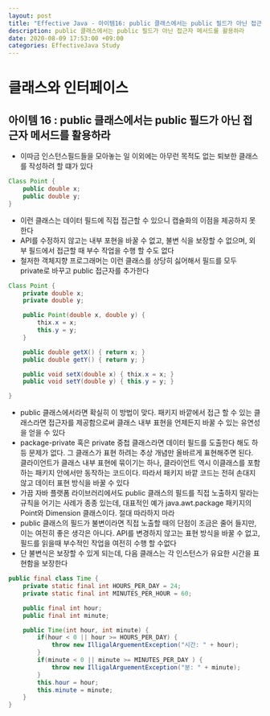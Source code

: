 ```yaml
---
layout: post
title: "Effective Java - 아이템16: public 클래스에서는 public 필드가 아닌 접근자 메서드를 활용하라"
description: public 클래스에서는 public 필드가 아닌 접근자 메서드를 활용하라
date: 2020-08-09 17:53:00 +09:00
categories: EffectiveJava Study
---
```



# 클래스와 인터페이스

## 아이템 16 : public 클래스에서는 public 필드가 아닌 접근자 메서드를 활용하라

- 이따금 인스턴스필드들을 모아놓는 일 이외에는 아무런 목적도 없는 퇴보한 클래스를 작성하려 할 떄가 있다

```java
Class Point {
    public double x;
    public double y;
}
```

- 이런 클래스는 데이터 필드에 직접 접근할 수 있으니 캡슐화의 이점을 제공하지 못한다
- API를 수정하지 않고는 내부 포현을 바꿀 수 없고, 불변 식을 보장할 수 없으며, 외부 필드에서 접근할 때 부수 작업을 수행 할 수도 없다
- 철저한 객체지향 프로그래머는 이런 클래스를 상당히 싫어해서 필드를 모두 private로 바꾸고 public 접근자를 추가한다

```java
Class Point {
    private double x;
    private double y;

    public Point(double x, double y) {
        thix.x = x;
        this.y = y;
    }

    public double getX() { return x; }
    public double getY() { return y; }

    public void setX(double x) { thix.x = x; }
    public void setY(double y) { this.y = y; }

}
```

- public 클래스에서라면 확실히 이 방법이 맞다. 패키지 바깥에서 접근 할 수 있는 클래스라면 접근자를 제공함으로써 클래스 내부 표현을 언제든지 바꿀 수 있는 유연성을 얻을 수 있다
- package-private 혹은 private 중첩 클래스라면 데이터 필드를 도출한다 해도 하등 문제가 없다. 그 클래스가 표현 하려는 추상 개념만 올바르게 표현해주면 된다. 클라이언트가 클래스 내부 표현에 묶이기는 하나,
클라이언트 역시 이클래스를 포함하는 패키지 안에서만 동작하는 코드이다. 따라서 패키지 바깥 코드는 전혀 손대지 않고 데이터 표현 방식을 바꿀 수 있다
- 가끔 자바 플랫폼 라이브러리에서도 public 클래스의 필드를 직접 노출하지 말라는 규칙을 어기는 사례가 종종 있는데, 대표적인 예가 java.awt.package 패키지의 Point와 Dimension 클래스이다. 절대 따라하지 마라
- public 클래스의 필드가 불변이라면 직접 노출할 때의 단점이 조금은 줄어 들지만, 이는 여전히 좋은 생각은 아니다. API를 변경하지 않고는 표현 방식을 바꿀 수 없고, 필드를 읽을때 부수적인 작업을 여전히 수행 할 수없다
- 단 불변식은 보장할 수 있게 되는데, 다음 클래스는 각 인스턴스가 유요한 시간을 표현함을 보장한다

```java
public final class Time {
    private static final int HOURS_PER_DAY = 24;
    private static final int MINUTES_PER_HOUR = 60;

    public final int hour;
    public final int minute;

    public Time(int hour, int minute) {
        if(hour < 0 || hour >= HOURS_PER_DAY) {
            throw new IlligalArguementException("시간: " + hour);
        }
        if(minute < 0 || minute >= MINUTES_PER_DAY ) {
            throw new IlligalArguementException("분: " + minute);
        }
        this.hour = hour;
        this.minute = minute;
    }
}
```
